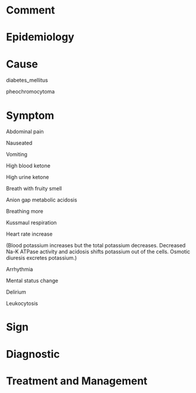 # Comment

# Epidemiology

# Cause

diabetes_mellitus

pheochromocytoma

# Symptom

Abdominal pain

Nauseated

Vomiting

High blood ketone

High urine ketone

Breath with fruity smell

Anion gap metabolic acidosis

Breathing more

Kussmaul respiration

Heart rate increase

(Blood potassium increases but the total potassium decreases. Decreased Na-K ATPase activity and acidosis shifts potassium out of the cells. Osmotic diuresis excretes potassium.)

Arrhythmia

Mental status change

Delirium

Leukocytosis

# Sign

# Diagnostic

# Treatment and Management
